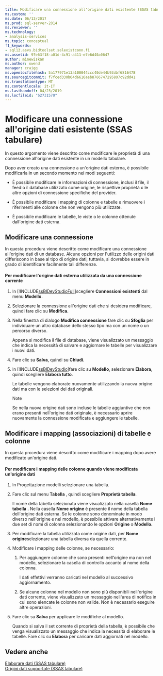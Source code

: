 ```yaml
---
title: Modificare una connessione all'origine dati esistente (SSAS tabulare) | Microsoft Docs
ms.custom: ''
ms.date: 06/13/2017
ms.prod: sql-server-2014
ms.reviewer: ''
ms.technology:
- analysis-services
ms.topic: conceptual
f1_keywords:
- sql12.asvs.bidtoolset.selexistconn.f1
ms.assetid: 97e63f18-a01d-4c91-a411-e7e6d40a0647
author: minewiskan
ms.author: owend
manager: craigg
ms.openlocfilehash: 5a177971e13a100044ccc40de44b93dbf6816478
ms.sourcegitcommit: f7fced330b64d6616aeb8766747295807c92dd41
ms.translationtype: MT
ms.contentlocale: it-IT
ms.lasthandoff: 04/23/2019
ms.locfileid: "62731570"
---
```

# <a name="edit-an-existing-data-source-connection-ssas-tabular"></a>Modificare una connessione all'origine dati esistente (SSAS tabulare)
  In questo argomento viene descritto come modificare le proprietà di una connessione all'origine dati esistente in un modello tabulare.  
  
 Dopo aver creato una connessione a un'origine dati esterna, è possibile modificarla in un secondo momento nei modi seguenti:  
  
-   È possibile modificare le informazioni di connessione, inclusi il file, il feed o il database utilizzato come origine, le rispettive proprietà o le altre opzioni di connessione specifiche del provider.  
  
-   È possibile modificare i mapping di colonne e tabelle e rimuovere i riferimenti alle colonne che non vengono più utilizzate.  
  
-   È possibile modificare le tabelle, le viste o le colonne ottenute dall'origine dati esterna.  
  
## <a name="modify-a-connection"></a>Modificare una connessione  
 In questa procedura viene descritto come modificare una connessione all'origine dati di un database. Alcune opzioni per l'utilizzo delle origini dati differiscono in base al tipo di origine dati; tuttavia, si dovrebbe essere in grado di identificare facilmente tali differenze.  
  
#### <a name="to-change-the-external-data-source-used-by-a-current-connection"></a>Per modificare l'origine dati esterna utilizzata da una connessione corrente  
  
1.  In [!INCLUDE[ssBIDevStudioFull](../includes/ssbidevstudiofull-md.md)]scegliere **Connessioni esistenti** dal menu **Modello**.  
  
2.  Selezionare la connessione all'origine dati che si desidera modificare, quindi fare clic su **Modifica**.  
  
3.  Nella finestra di dialogo **Modifica connessione** fare clic su **Sfoglia** per individuare un altro database dello stesso tipo ma con un nome o un percorso diverso.  
  
     Appena si modifica il file di database, viene visualizzato un messaggio che indica la necessità di salvare e aggiornare le tabelle per visualizzare i nuovi dati.  
  
4.  Fare clic su **Salva**, quindi su **Chiudi**.  
  
5.  In [!INCLUDE[ssBIDevStudio](../includes/ssbidevstudio-md.md)]fare clic su **Modello**, selezionare **Elabora**, quindi scegliere **Elabora tutto**.  
  
     Le tabelle vengono elaborate nuovamente utilizzando la nuova origine dati ma con le selezioni dei dati originali.  
  
    > [!NOTE]  
    >  Se nella nuova origine dati sono incluse le tabelle aggiuntive che non erano presenti nell'origine dati originale, è necessario aprire nuovamente la connessione modificata e aggiungere le tabelle.  
  
## <a name="edit-table-and-column-mappings-bindings"></a>Modificare i mapping (associazioni) di tabelle e colonne  
 In questa procedura viene descritto come modificare i mapping dopo avere modificato un'origine dati.  
  
#### <a name="to-edit-column-mappings-when-a-data-source-changes"></a>Per modificare i mapping delle colonne quando viene modificata un'origine dati  
  
1.  In Progettazione modelli selezionare una tabella.  
  
2.  Fare clic sul menu **Tabella** , quindi scegliere **Proprietà tabella**.  
  
     Il nome della tabella selezionata viene visualizzato nella casella **Nome tabella** . Nella casella **Nome origine** è presente il nome della tabella dell'origine dati esterna. Se le colonne sono denominate in modo diverso nell'origine e nel modello, è possibile attivare alternativamente i due set di nomi di colonna selezionando le opzioni **Origine** o **Modello**.  
  
3.  Per modificare la tabella utilizzata come origine dati, per **Nome origine**selezionare una tabella diversa da quella corrente.  
  
4.  Modificare i mapping delle colonne, se necessario:  
  
    1.  Per aggiungere colonne che sono presenti nell'origine ma non nel modello, selezionare la casella di controllo accanto al nome della colonna.  
  
         I dati effettivi verranno caricati nel modello al successivo aggiornamento.  
  
    2.  Se alcune colonne nel modello non sono più disponibili nell'origine dati corrente, viene visualizzato un messaggio nell'area di notifica in cui sono elencate le colonne non valide. Non è necessario eseguire altre operazioni.  
  
5.  Fare clic su **Salva** per applicare le modifiche al modello.  
  
     Quando si salva il set corrente di proprietà della tabella, è possibile che venga visualizzato un messaggio che indica la necessità di elaborare le tabelle. Fare clic su **Elabora** per caricare dati aggiornati nel modello.  
  
## <a name="see-also"></a>Vedere anche  
 [Elaborare dati &#40;SSAS tabulare&#41;](process-data-ssas-tabular.md)   
 [Origini dati supportate &#40;SSAS tabulare&#41;](tabular-models/data-sources-supported-ssas-tabular.md)  
  
  
